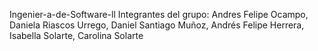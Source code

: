 Ingenier-a-de-Software-ll
Integrantes del grupo: Andres Felipe Ocampo, Daniela Riascos Urrego, Daniel Santiago Muñoz, Andrés Felipe Herrera, Isabella Solarte, Carolina Solarte